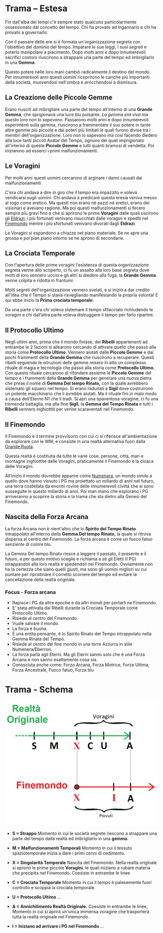 # Trama – Estesa

Fin dall'alba dei tempi c'è sempre stato qualcuno particolarmente ossessionato dal concetto del tempo. Chi ha provato ad
ingannarlo e chi ha provato a governarlo.

Con il passare delle ere si è formata un'organizzazione segreta con l'obiettivo del dominio del tempo. Imparare le sue
leggi, i suoi segreti e poterlo manipolare a piacimento. Dopo molti anni e dopo innumerevoli sacrifici costoro
riuscirono a strappare una parte del tempo ed imbrigliarlo in una **Gemma**.

Questo potere nelle loro mani cambiò radicalmente il destino del mondo. Per innumerevoli anni questi uomini ricoprirono
le cariche più importanti della società, muovendosi nell'ombra e arricchendosi a dismisura.

## **La Creazione delle Piccole Gemme**

Erano riusciti ad imbrigliare una parte del tempo all'interno di una **Grande Gemma**, che sprigionava una luce blu
pulsante. *La gemma era viva ma questo loro non lo sapevano*. Passarono molti anni e dopo innumerevoli esperimenti sulla
gemma, riuscirono a frammentare il suo potere in tante altre gemme più piccole e dai poteri più limitati le quali furono
divise tra i membri dell'organizzazione. Loro non lo sapevano ma così facendo diedero alla luce tanti piccoli Avatar del
Tempo, ognuno dei quali imprigionato all'interno di queste **Piccole Gemme** e tutti quanti bramosi di vendetta. Poi
iniziarono ad esserci i primi malfunzionamenti.

## **Le Voragini**

Per molti anni questi uomini cercarono di arginare i danni causati dai malfunzionamenti

C'era chi andava a dire in giro che il tempo era impazzito e voleva vendicarsi sugli uomini. Chi andava a predicare
questa eresia veniva messo al rogo come eretico. Ma questi non erano né pazzi né eretici, erano dei visionari e avevano
ragione. Ma poi questi malfunzionamenti si fecero sempre più gravi fino a che si aprirono le prime **Voragini** dalle
quali uscirono
gli [Eldrazi](https://www.google.com/search?q=Eldrazi&rlz=1C1CHBF_itIT918IT919&sxsrf=ALiCzsY7VoLvcjkYTRtYVwA5f8qgPm1qfA:1660120882981&source=lnms&tbm=isch&sa=X&ved=2ahUKEwi5hY6c8Lv5AhVEiv0HHbNMBywQ_AUoAXoECAIQAw&biw=1366&bih=625&dpr=1),
i più fortunati venivano risucchiati dalle voragini e spediti
nel [Finemondo](https://docs.google.com/document/d/12q_kbx_nq69tsjqRfSlPmmNfVyUc7Wvf/edit#heading=h.5ilxe8ph362j) mentre
i più sfortunati venivano divorati dagli **Eldrazi**.

Le Voragini si espandono a chiazze nel piano materiale. Se ne apre una grossa e poi pian piano intorno se ne aprono di
secondarie.

## **La Crociata Temporale**

Con l'apertura delle prime voragini l'esistenza di questa organizzazione segreta venne allo scoperto, ci fu un assalto
alla loro base segreta dove molti di loro vennero uccisi e gli altri si diedero alla fuga, la **Grande Gemma** venne
colpita e ridotta in frantumi.

Molti segreti dell'organizzazione vennero svelati, e si iniziò a dar credito all'idea che il Tempo si stava risvegliando
manifestando la propria volontà! E qui ebbe inizio la **Prima crociata temporale:**

Da una parte c'era chi voleva sistemare il tempo sfilacciato richiudendo le voragini e chi dall’altra parte voleva
distruggere il tempo per farlo ripartire.

## **Il Protocollo Ultimo**

Negli ultimi anni, prima che il mondo finisse, dei **Ribelli** appartenenti ad entrambe le 2 fazioni si allearono
cercando di attivare quello che passò alla storia come **Protocollo Ultimo**. Vennero aiutati dalle **Piccole Gemme** e
dai pochi frammenti della **Grande Gemma** che riuscirono a recuperare. Questi ribelli seguendo le istruzioni delle
gemme misero in atto un complesso rituale di magia e tecnologia che passò alla storia come **Protocollo Ultimo.** Con
questo rituale cercarono di rifondere assieme le **Piccole Gemme** del tempo e i frammenti della **Grande Gemma** per
generare una nuova pietra che prese il nome di **Gemma Del tempo Rinato,** con la quale avrebbero sistemato gli squarci
nel tempo. Si erano radunati a **Sigil** dove costruirono un potente macchinario che li avrebbe aiutati. Ma il rituale
finì in malo modo a causa dell'Eterno N1 che li tradì. Si aprì una spaventosa voragine, ci fu una tremenda battaglia, ma
alla fine **Sigil**, la **Gemma del Tempo Rinata** e tutti i **Ribelli** vennero inghiottiti per venire scaraventati nel
Finemondo.

## **Il Finemondo**

Il Finemondo è il termine provvisorio con cui ci si riferisce all'ambientazione da esplorare con le WM; e consiste in
una realtà alternativa fuori dalla [Grande Ruota](https://dungeonsanddragons.fandom.com/it/wiki/Multiverso).

Questa realtà è costituita da tutte le varie cose, persone, città, mari e montagne inghiottite dalle Voragini,
praticamente il Finemondo è la cloaca delle Voragini.

All’inizio il mondo dovrebbe apparire come [Numenera](https://it.wikipedia.org/wiki/Numenera), un mondo simile a quello
dove hanno vissuto i PG ma proiettato un miliardo di anni nel futuro, una terra costellata da enormi rovine delle
innumerevoli civiltà che si sono susseguite in questo miliardo di anni. Poi man mano che esplorano i PG arriveranno a
scoprire la storia e la trama che sta dietro alla Genesi del Finemondo.

## **Nascita della Forza Arcana**

La forza Arcana non è nient'altro che lo **Spirito del Tempo Rinato** intrappolato all’interno della **Gemma Del tempo
Rinato,** la quale si ritrova dispersa al centro del Finemondo. La forza arcana è come un fuoco fatuo senziente di
colore blu.

La Gemma Del tempo Rinato riesce a leggere il passato, il presente e il futuro, e per questo motivo sceglie e richiama a
sé gli Eletti (I PG) strappandoli alla loro realtà e spedendoli nel Finemondo. Ovviamente non ha la certezza che siano
quelli giusti, ma sono gli uomini migliori su cui puntare per ripristinare il corretto scorrere del tempo ed evitare la
cancellazione della realtà originale.

### **Focus - Forza arcana**

- Rapisce i PG da altre epoche e da altri mondi per portarli ne Finemondo.
- E' stata attivata dai Ribelli durante la Crociata Temporale come Protocollo Ultimo.
- Risiede al centro del Finemondo.
- Vuole salvare il mondo.
- La forza è buona.
- È una entita pensante, è lo Spirito Rinato del Tempo intrappolato nella Gemma Rinata del Tempo.
- Risiede al centro del fine mondo in una torre Azzurra in stile Numenera/Eberron.
- La forza parla agli Eterni. Ma gli Eterni sanno solo che è una Forza Arcana e non sanno esattamente cosa sia.
- Conosciuta anche come: Forza Arcana, Forza Motrice, Forza Ultima, Forza Ancestrale, Fuoco fatuo, Forza blu

# **Trama - Schema**

![timeline.png](img%2Ftimeline.png)

- **S = Strappo**
  Momento in cui le società segrete riescono a strappare una parte del tempo dalla realtà ed imbrigliarlo in una
  **gemma**.

- **M = Malfunzionamenti Temporali**
  Momento in cui il tessuto spaziotemporale inizia a dare i primi cenni di cedimento.

- **X = Singolarità Temporale**
  Nascita del Finemondo. Nella realtà originale si aprono le prime piccole **Voragini**, le quali iniziano a rubare
  materia che precipita nel Finemondo.
  Coesiste in entrambe le linee

- **C = Crociata Temporale**
  Momento in cui il tempo è palesemente fuori controllo e scoppia la crociata temporale.

- **U = Protocollo Ultimo**
  …

- **A = Annichilimento Realtà Originale.**
  Coesiste in entrambe le linee, Momento in cui si aprirà un'unica immensa voragine che trasporterà tutta la realtà
  originale nel Finemondo .

- **I = Iniziano ad arrivare i PG nel Finemondo**
  …